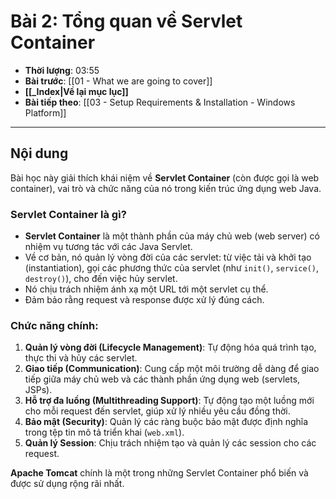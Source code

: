 # Bài 2: Tổng quan về Servlet Container

- **Thời lượng**: 03:55
- **Bài trước**: [[01 - What we are going to cover]]
- **[[_Index|Về lại mục lục]]**
- **Bài tiếp theo**: [[03 - Setup Requirements & Installation - Windows Platform]]

---

## Nội dung

Bài học này giải thích khái niệm về **Servlet Container** (còn được gọi là web container), vai trò và chức năng của nó trong kiến trúc ứng dụng web Java.

### Servlet Container là gì?

- **Servlet Container** là một thành phần của máy chủ web (web server) có nhiệm vụ tương tác với các Java Servlet.
- Về cơ bản, nó quản lý vòng đời của các servlet: từ việc tải và khởi tạo (instantiation), gọi các phương thức của servlet (như `init()`, `service()`, `destroy()`), cho đến việc hủy servlet.
- Nó chịu trách nhiệm ánh xạ một URL tới một servlet cụ thể.
- Đảm bảo rằng request và response được xử lý đúng cách.

### Chức năng chính:

1.  **Quản lý vòng đời (Lifecycle Management)**: Tự động hóa quá trình tạo, thực thi và hủy các servlet.
2.  **Giao tiếp (Communication)**: Cung cấp một môi trường dễ dàng để giao tiếp giữa máy chủ web và các thành phần ứng dụng web (servlets, JSPs).
3.  **Hỗ trợ đa luồng (Multithreading Support)**: Tự động tạo một luồng mới cho mỗi request đến servlet, giúp xử lý nhiều yêu cầu đồng thời.
4.  **Bảo mật (Security)**: Quản lý các ràng buộc bảo mật được định nghĩa trong tệp tin mô tả triển khai (`web.xml`).
5.  **Quản lý Session**: Chịu trách nhiệm tạo và quản lý các session cho các request.

**Apache Tomcat** chính là một trong những Servlet Container phổ biến và được sử dụng rộng rãi nhất.
